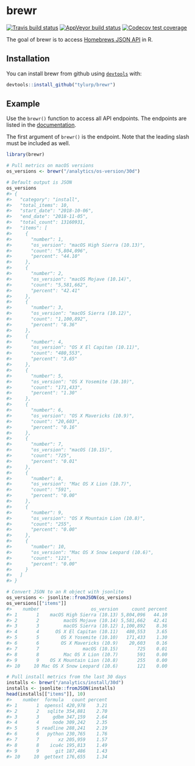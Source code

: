 
<!-- README.md is generated from README.Rmd. Please edit that file -->

# brewr

[![Travis build
status](https://travis-ci.org/tyluRp/brewr.svg?branch=master)](https://travis-ci.org/tyluRp/brewr)
[![AppVeyor build
status](https://ci.appveyor.com/api/projects/status/github/tyluRp/brewr?branch=master&svg=true)](https://ci.appveyor.com/project/tyluRp/brewr)
[![Codecov test
coverage](https://codecov.io/gh/tyluRp/brewr/branch/master/graph/badge.svg)](https://codecov.io/gh/tyluRp/brewr?branch=master)

The goal of brewr is to access [Homebrews JSON
API](https://formulae.brew.sh/docs/api/) in R.

## Installation

You can install brewr from github using
[`devtools`](https://github.com/r-lib/devtools) with:

``` r
devtools::install_github("tylurp/brewr")
```

## Example

Use the `brewr()` function to access all API endpoints. The endpoints
are listed in the [documentation](https://formulae.brew.sh/docs/api/).

The first argument of `brewr()` is the endpoint. Note that the leading
slash must be included as well.

``` r
library(brewr)

# Pull metrics on macOS versions
os_versions <- brewr("/analytics/os-version/30d")

# Default output is JSON
os_versions
#> {
#>   "category": "install",
#>   "total_items": 10,
#>   "start_date": "2018-10-06",
#>   "end_date": "2018-11-05",
#>   "total_count": 13160931,
#>   "items": [
#>     {
#>       "number": 1,
#>       "os_version": "macOS High Sierra (10.13)",
#>       "count": "5,804,096",
#>       "percent": "44.10"
#>     },
#>     {
#>       "number": 2,
#>       "os_version": "macOS Mojave (10.14)",
#>       "count": "5,581,662",
#>       "percent": "42.41"
#>     },
#>     {
#>       "number": 3,
#>       "os_version": "macOS Sierra (10.12)",
#>       "count": "1,100,892",
#>       "percent": "8.36"
#>     },
#>     {
#>       "number": 4,
#>       "os_version": "OS X El Capitan (10.11)",
#>       "count": "480,553",
#>       "percent": "3.65"
#>     },
#>     {
#>       "number": 5,
#>       "os_version": "OS X Yosemite (10.10)",
#>       "count": "171,433",
#>       "percent": "1.30"
#>     },
#>     {
#>       "number": 6,
#>       "os_version": "OS X Mavericks (10.9)",
#>       "count": "20,603",
#>       "percent": "0.16"
#>     },
#>     {
#>       "number": 7,
#>       "os_version": "macOS (10.15)",
#>       "count": "725",
#>       "percent": "0.01"
#>     },
#>     {
#>       "number": 8,
#>       "os_version": "Mac OS X Lion (10.7)",
#>       "count": "591",
#>       "percent": "0.00"
#>     },
#>     {
#>       "number": 9,
#>       "os_version": "OS X Mountain Lion (10.8)",
#>       "count": "255",
#>       "percent": "0.00"
#>     },
#>     {
#>       "number": 10,
#>       "os_version": "Mac OS X Snow Leopard (10.6)",
#>       "count": "121",
#>       "percent": "0.00"
#>     }
#>   ]
#> }

# Convert JSON to an R object with jsonlite
os_versions <- jsonlite::fromJSON(os_versions)
os_versions[["items"]]
#>    number                   os_version     count percent
#> 1       1    macOS High Sierra (10.13) 5,804,096   44.10
#> 2       2         macOS Mojave (10.14) 5,581,662   42.41
#> 3       3         macOS Sierra (10.12) 1,100,892    8.36
#> 4       4      OS X El Capitan (10.11)   480,553    3.65
#> 5       5        OS X Yosemite (10.10)   171,433    1.30
#> 6       6        OS X Mavericks (10.9)    20,603    0.16
#> 7       7                macOS (10.15)       725    0.01
#> 8       8         Mac OS X Lion (10.7)       591    0.00
#> 9       9    OS X Mountain Lion (10.8)       255    0.00
#> 10     10 Mac OS X Snow Leopard (10.6)       121    0.00

# Pull install metrics from the last 30 days
installs <- brewr("/analytics/install/30d")
installs <- jsonlite::fromJSON(installs)
head(installs[["items"]], 10)
#>    number  formula   count percent
#> 1       1  openssl 420,978    3.21
#> 2       2   sqlite 354,881    2.70
#> 3       3     gdbm 347,159    2.64
#> 4       4     node 309,242    2.35
#> 5       5 readline 288,241    2.19
#> 6       6   python 230,765    1.76
#> 7       7       xz 205,959    1.57
#> 8       8    icu4c 195,813    1.49
#> 9       9      git 187,486    1.43
#> 10     10  gettext 176,655    1.34
```
